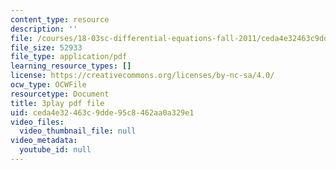 ```yaml
---
content_type: resource
description: ''
file: /courses/18-03sc-differential-equations-fall-2011/ceda4e32463c9dde95c8462aa0a329e1_Y9_zrupnz0Q.pdf
file_size: 52933
file_type: application/pdf
learning_resource_types: []
license: https://creativecommons.org/licenses/by-nc-sa/4.0/
ocw_type: OCWFile
resourcetype: Document
title: 3play pdf file
uid: ceda4e32-463c-9dde-95c8-462aa0a329e1
video_files:
  video_thumbnail_file: null
video_metadata:
  youtube_id: null
---
```

